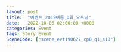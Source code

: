 ```yaml
---
layout: post
title:  "이벤트_2019여름_0화_오프닝"
date:   2022-10-06 02:00:00 +0000
categories: Event
Tags: Story Event
SceneCode: ["scene_evt190627_cp0_q1_s10"]
---
```

